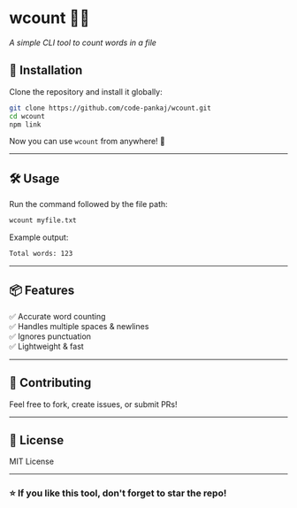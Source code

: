 # wcount 📄🔢  
*A simple CLI tool to count words in a file*  

## 🚀 Installation  

Clone the repository and install it globally:  

```sh
git clone https://github.com/code-pankaj/wcount.git  
cd wcount  
npm link  
```

Now you can use `wcount` from anywhere! 🎉  

---

## 🛠 Usage  

Run the command followed by the file path:  

```sh
wcount myfile.txt
```

Example output:  

```sh
Total words: 123
```

---

## 📦 Features  
✅ Accurate word counting  
✅ Handles multiple spaces & newlines  
✅ Ignores punctuation  
✅ Lightweight & fast  

---

## 🔗 Contributing  
Feel free to fork, create issues, or submit PRs!  

---

## 📜 License  
MIT License  

---

### ⭐ If you like this tool, don't forget to star the repo!  
